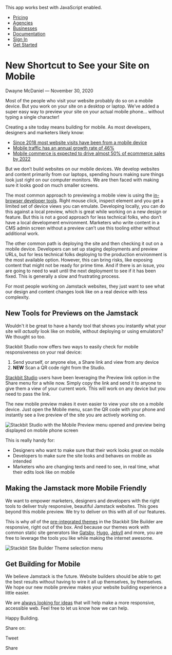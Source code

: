 This app works best with JavaScript enabled.





-   [Pricing](/pricing)
-   [Agencies](/agencies)
-   [Businesses](/businesses)
-   [Documentation](https://www.stackbit.com/docs/)
-   [Sign In](https://app.stackbit.com/)
-   <a href="https://app.stackbit.com/create" class="button-component button-component-theme-accent button-component-hollow"><span>Get Started</span></a>

New Shortcut to See your Site on Mobile
=======================================

Dwayne McDaniel — November 30, 2020

Most of the people who visit your website probably do so on a mobile device. But you work on your site on a desktop or laptop. We’ve added a super easy way to preview your site on your actual mobile phone… without typing a single character!

Creating a site today means building for mobile. As most developers, designers and marketers likely know:

-   [Since 2018 most website visits have been from a mobile device](https://www.statista.com/statistics/277125/share-of-website-traffic-coming-from-mobile-devices/)
-   [Mobile traffic has an annual growth rate of 46%](https://www.statista.com/statistics/271405/global-mobile-data-traffic-forecast/)
-   [Mobile commerce is expected to drive almost 50% of ecommerce sales by 2022](https://www.forbes.com/sites/shelleykohan/2020/02/09/mobile-commerce-to-grow-68-by-2022-as-more-people-shop-on-their-phones)

But we don’t build websites on our mobile devices. We develop websites and content primarily from our laptops, spending hours making sure things look just right on our computer monitors. We are then faced with making sure it looks good on much smaller screens.

The most common approach to previewing a mobile view is using the [in-browser developer tools](https://developers.google.com/web/tools/chrome-devtools/device-mode). Right mouse click, inspect element and you get a limited set of device views you can emulate. Developing locally, you can do this against a local preview, which is great while working on a new design or feature. But this is not a good approach for less technical folks, who don’t have a local development environment. Marketers who write content in a CMS admin screen without a preview can’t use this tooling either without additional work.

The other common path is deploying the site and then checking it out on a mobile device. Developers can set up staging deployments and preview URLs, but for less technical folks deploying to the production environment is the most available option. However, this can bring risks, like exposing content that might not be ready for prime time. And if there is an issue, you are going to need to wait until the next deployment to see if it has been fixed. This is generally a slow and frustrating process.

For most people working on Jamstack websites, they just want to see what our design and content changes look like on a real device with less complexity.

New Tools for Previews on the Jamstack
--------------------------------------

Wouldn't it be great to have a handy tool that shows you instantly what your site will *actually* look like on mobile, without deploying or using emulators? We thought so too.

Stackbit Studio now offers two ways to easily check for mobile responsiveness on your real device:

1.  Send yourself, or anyone else, a Share link and view from any device
2.  **NEW** Scan a QR code right from the Studio.

[Stackbit Studio](https://www.stackbit.com/blog/announcing-stackbit-studio/) users have been leveraging the Preview link option in the Share menu for a while now. Simply copy the link and send it to anyone to give them a view of your current work. This will work on any device but you need to pass the link.

The new mobile preview makes it even easier to view your site on a mobile device. Just open the Mobile menu, scan the QR code with your phone and instantly see a live preview of the site you are actively working on.

![Stackbit Studio with the Mobile Preview menu opened and preview being displayed on mobile phone screen](/images/blog/Stackbit-Studio-Mobile-Preview-Preview.png)

This is really handy for:

-   Designers who want to make sure that their work looks great on mobile
-   Developers to make sure the site looks and behaves on mobile as intended
-   Marketers who are changing texts and need to see, in real time, what their edits look like on mobile

Making the Jamstack more Mobile Friendly
----------------------------------------

We want to empower marketers, designers and developers with the right tools to deliver truly responsive, beautiful Jamstack websites. This goes beyond this mobile preview. We try to deliver on this with all of our features.

This is why *all* of the [pre-integrated themes](https://app.stackbit.com/edit/5fb71bc69a53b1001c9704d3/theme) in the Stackbit Site Builder are responsive, right out of the box. And because our themes work with common static site generators like [Gatsby](https://www.gatsbyjs.com/), [Hugo](https://gohugo.io/), [Jekyll](https://jekyllrb.com/) and more, you are free to leverage the tools you like while making the internet awesome.

![Stackbit Site Builder Theme selection menu](/images/blog/Stackbit-Studio-Select-A-Theme.png)

Get Building for Mobile
-----------------------

We believe Jamstack is the future. Website builders should be able to get the best results without having to wire it all up themselves, by themselves. We hope our new mobile preview makes your website building experience a little easier.

We are [always looking for ideas](https://www.stackbit.com/contact/) that will help make a more responsive, accessible web. Feel free to let us know how we can help.

Happy Building.

<span class="post-share-title">Share on:</span>

Tweet

Share













<!-- -->



<!-- -->









